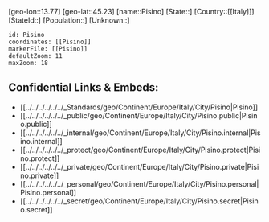 ﻿---
location: [45.23,13.77]
mapzoom: [7,12] 
mapmarker: city 
type: City
tags:
- geo/City


SpocWebEntityId: 33388
isDeleted: false
confidential: public

---
[geo-lon::13.77]
[geo-lat::45.23]
[name::Pisino]
[State::]
[Country::[[Italy]]]
[StateId::]
[Population::]
[Unknown::]


```leaflet
id: Pisino
coordinates: [[Pisino]]
markerFile: [[Pisino]]
defaultZoom: 11 
maxZoom: 18
```


## Confidential Links & Embeds: 
- [[../../../../../../_Standards/geo/Continent/Europe/Italy/City/Pisino|Pisino]] 
- [[../../../../../../_public/geo/Continent/Europe/Italy/City/Pisino.public|Pisino.public]] 
- [[../../../../../../_internal/geo/Continent/Europe/Italy/City/Pisino.internal|Pisino.internal]] 
- [[../../../../../../_protect/geo/Continent/Europe/Italy/City/Pisino.protect|Pisino.protect]] 
- [[../../../../../../_private/geo/Continent/Europe/Italy/City/Pisino.private|Pisino.private]] 
- [[../../../../../../_personal/geo/Continent/Europe/Italy/City/Pisino.personal|Pisino.personal]] 
- [[../../../../../../_secret/geo/Continent/Europe/Italy/City/Pisino.secret|Pisino.secret]] 

